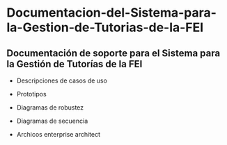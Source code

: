 # Documentacion-del-Sistema-para-la-Gestion-de-Tutorias-de-la-FEI

## Documentación de soporte para el Sistema para la Gestión de Tutorías de la FEI


* Descripciones de casos de uso


* Prototipos


* Diagramas de robustez


* Diagramas de secuencia


* Archicos enterprise architect
